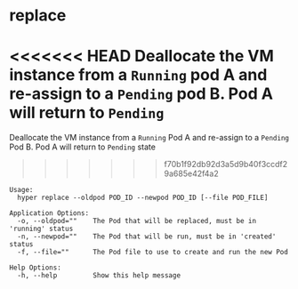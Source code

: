 # replace

<<<<<<< HEAD
Deallocate the VM instance from a `Running` pod A and re-assign to a `Pending` pod B. Pod A will return to `Pending`
=======
Deallocate the VM instance from a `Running` Pod A and re-assign to a `Pending` Pod B. Pod A will return to `Pending` state
>>>>>>> f70b1f92db92d3a5d9b40f3ccdf29a685e42f4a2

	Usage:
	  hyper replace --oldpod POD_ID --newpod POD_ID [--file POD_FILE]

	Application Options:
	  -o, --oldpod=""    The Pod that will be replaced, must be in 'running' status
	  -n, --newpod=""    The Pod that will be run, must be in 'created' status
	  -f, --file=""      The Pod file to use to create and run the new Pod

	Help Options:
	  -h, --help         Show this help message
